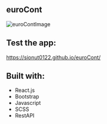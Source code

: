 ## euroCont

![euroContImage](http://ionutdev.com/static/media/euroCont_proj.15c58a07.png)

## Test the app:

https://sionut0122.github.io/euroCont/

## Built with:

- React.js
- Bootstrap
- Javascript
- SCSS
- RestAPI


